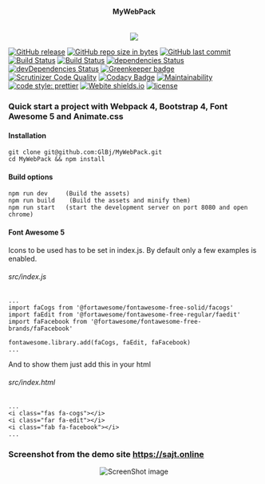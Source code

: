 <p align="center">
  <b>MyWebPack</b><br>
  <br><br>
  <img src="https://github.com/GlBj/MyWebPack/blob/master/src/images/sajt.online.gif">
</p>

[![GitHub release](https://img.shields.io/github/release/GlBj/MyWebPack.svg)](https://github.com/GlBj/MyWebPack)
[![GitHub repo size in bytes](https://img.shields.io/github/repo-size/GlBj/MyWebPack.svg)](https://github.com/GlBj/MyWebPack/archive/master.zip)
[![GitHub last commit](https://img.shields.io/github/last-commit/GlBj/MyWebPack.svg)](https://github.com/GlBj/MyWebPack/commits/master)
[![Build Status](https://travis-ci.org/GlBj/MyWebPack.svg?branch=master)](https://travis-ci.org/GlBj/MyWebPack)
[![Build Status](https://scrutinizer-ci.com/g/GlBj/MyWebPack/badges/build.png?b=master)](https://scrutinizer-ci.com/g/GlBj/MyWebPack/build-status/master)
[![dependencies Status](https://david-dm.org/GlBj/MyWebPack/status.svg)](https://david-dm.org/GlBj/MyWebPack)
[![devDependencies Status](https://david-dm.org/GlBj/MyWebPack/dev-status.svg)](https://david-dm.org/GlBj/MyWebPack?type=dev)
[![Greenkeeper badge](https://badges.greenkeeper.io/GlBj/MyWebPack.svg)](https://greenkeeper.io/)
[![Scrutinizer Code Quality](https://scrutinizer-ci.com/g/GlBj/MyWebPack/badges/quality-score.png?b=master)](https://scrutinizer-ci.com/g/GlBj/MyWebPack/?branch=master)
[![Codacy Badge](https://api.codacy.com/project/badge/Grade/ecdc0916f3024e9c94064f08661549d2)](https://www.codacy.com/app/GlBj/MyWebPack?utm_source=github.com&utm_medium=referral&utm_content=GlBj/MyWebPack&utm_campaign=Badge_Grade)
[![Maintainability](https://api.codeclimate.com/v1/badges/1f0a70b84567c6694d4b/maintainability)](https://codeclimate.com/github/GlBj/MyWebPack/maintainability)
[![code style: prettier](https://img.shields.io/badge/code_style-prettier-ff69b4.svg?style=flat-square)](https://github.com/prettier/prettier)
[![Webite shields.io](https://img.shields.io/website-up-down-brightgreen-red/http/shields.io.svg)](https://sajt.online/)
[![license](https://img.shields.io/badge/license-MIT-brightgreen.svg)](https://github.com/GlBj/MyWebPack/blob/master/LICENSE)

### Quick start a project with Webpack 4, Bootstrap 4, Font Awesome 5 and Animate.css

#### Installation

```
git clone git@github.com:GlBj/MyWebPack.git
cd MyWebPack && npm install
```

#### Build options

```
npm run dev     (Build the assets)
npm run build    (Build the assets and minify them)
npm run start   (start the development server on port 8080 and open chrome)
```

#### Font Awesome 5

Icons to be used has to be set in index.js. By default only a few examples is enabled.

###### src/index.js

```
...
import faCogs from '@fortawesome/fontawesome-free-solid/facogs'
import faEdit from '@fortawesome/fontawesome-free-regular/faedit'
import faFacebook from '@fortawesome/fontawesome-free-brands/faFacebook'

fontawesome.library.add(faCogs, faEdit, faFacebook)
...
```

And to show them just add this in your html

###### src/index.html

```
...
<i class="fas fa-cogs"></i>
<i class="far fa-edit"></i>
<i class="fab fa-facebook"></i>
...
```

### Screenshot from the demo site https://sajt.online

<p align="center">
  <img src="https://github.com/GlBj/MyWebPack/blob/master/src/images/screenshot.jpg?raw=true)" alt="ScreenShot image"/>
</p>
